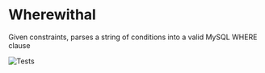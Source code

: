 # Wherewithal
Given constraints, parses a string of conditions into a valid MySQL WHERE clause

![Tests](https://github.com/markjaquith/Wherewithal/actions/workflows/tests.yml/badge.svg)
